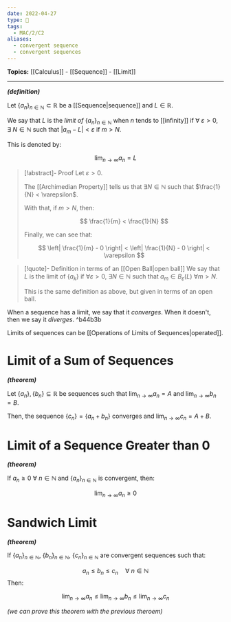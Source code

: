 ```yaml
---
date: 2022-04-27
type: 🧠
tags:
  - MAC/2/C2
aliases:
  - convergent sequence
  - convergent sequences
---
```


**Topics:** [[Calculus]] - [[Sequence]] - [[Limit]]

---

_**(definition)**_

Let $\{ a_n \}_{n \in \mathbb{N}} \subset \mathbb{R}$ be a [[Sequence|sequence]] and $L \in \mathbb{R}$.

We say that $L$ is the _limit of_ $\{ a_n \}_{n \in \mathbb{N}}$ when $n$ tends to [[infinity]] if $\forall\ \varepsilon > 0$, $\exists\ N \in \mathbb{N}$ such that $| a_m - L | < \varepsilon$ if $m > N$.

This is denoted by:

$$
\lim_{n \to \infty} a_n = L
$$

> [!abstract]- Proof
> Let $\varepsilon > 0$.
>
> The [[Archimedian Property]] tells us that $\exists N \in \mathbb{N}$ such that $\frac{1}{N} < \varepsilon$.
>
> With that, if $m > N$, then:
>
> $$
> \frac{1}{m} < \frac{1}{N}
> $$
>
> Finally, we can see that:
>
> $$
> \left| \frac{1}{m} - 0 \right| < \left| \frac{1}{N} - 0 \right| < \varepsilon
> $$

> [!quote]- Definition in terms of an [[Open Ball|open ball]]
> We say that $L$ is the limit of $\{a_{k}\}$ if $\forall \varepsilon > 0$, $\exists N \in \mathbb{N}$ such that $a_{m}\in B_\varepsilon(L)$ $\forall m > N$.
>
> This is the same definition as above, but given in terms of an open ball.

When a sequence has a limit, we say that it _converges_. When it doesn't, then we say it _diverges_. ^b44b3b

Limits of sequences can be [[Operations of Limits of Sequences|operated]].

# Limit of a Sum of Sequences

_**(theorem)**_

Let $\{ a_n \}, \{ b_n \} \subseteq \mathbb{R}$ be sequences such that $\lim_{n \to \infty} a_n = A$ and $\lim_{n \to \infty} b_n = B$.

Then, the sequence $\{ c_n \} = \{ a_n + b_n \}$ converges and $\lim_{n \to \infty} c_n = A + B$.

# Limit of a Sequence Greater than 0

_**(theorem)**_

If $a_n \geq 0$ $\forall\ n \in \mathbb{N}$ and $\{ a_n \}_{n \in \mathbb{N}}$ is convergent, then:

$$
\lim_{n \to \infty} a_n \geq 0
$$

# Sandwich Limit

_**(theorem)**_

If $\{ a_n \}_{n \in \mathbb{N}}$, $\{ b_n \}_{n \in \mathbb{N}}$, $\{ c_n \}_{n \in \mathbb{N}}$ are convergent sequences such that:

$$
a_n \leq b_n \leq c_n\quad \forall\ n \in \mathbb{N}
$$
Then:

$$
\lim_{n \to \infty} a_n \leq \lim_{n \to \infty} b_n \leq \lim_{n \to \infty} c_n
$$

_(we can prove this theorem with the previous theroem)_
